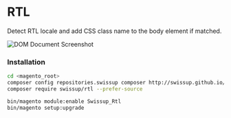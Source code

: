# RTL

Detect RTL locale and add CSS class name to the body element if matched.

![DOM Document Screenshot](http://docs.swissuplabs.com/images/m2/rtl/dom-document.png)

### Installation

```bash
cd <magento_root>
composer config repositories.swissup composer http://swissup.github.io/packages/
composer require swissup/rtl --prefer-source

bin/magento module:enable Swissup_Rtl
bin/magento setup:upgrade
```
